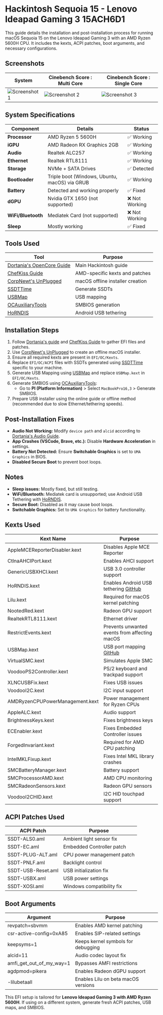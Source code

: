 # Hackintosh Sequoia 15 - Lenovo Ideapad Gaming 3 15ACH6D1

This guide details the installation and post-installation process for running macOS Sequoia 15 on the Lenovo Ideapad Gaming 3 with an AMD Ryzen 5600H CPU. It includes the kexts, ACPI patches, boot arguments, and necessary configurations.

## Screenshots

| System | Cinebench Score : Multi Core | Cinebench Score : Single Core |
|-------------|-------------|-------------|
| ![Screenshot 1](https://github.com/user-attachments/assets/15d0f7c4-742d-49be-8998-6fc006c0d9f8) | ![Screenshot 2](https://github.com/user-attachments/assets/b58178c7-f238-4d44-875a-0030c46e7f96) | ![Screenshot 3](https://github.com/user-attachments/assets/1e51f766-ba8f-4589-8cae-bbfcca2d146e) |





## System Specifications

| Component        | Details                                      | Status       |
|-----------------|----------------------------------------------|-------------|
| **Processor**   | AMD Ryzen 5 5600H                           | ✅ Working |
| **iGPU**        | AMD Radeon RX Graphics 2GB                  | ✅ Working |
| **Audio**       | Realtek ALC257                              | ✅ Working |
| **Ethernet**    | Realtek RTL8111                             | ✅ Working |
| **Storage**     | NVMe + SATA Drives                          | ✅ Detected |
| **Bootloader**  | Triple boot (Windows, Ubuntu, macOS) via GRUB | ✅ Working |
| **Battery**     | Detected and working properly               | ✅ Fixed |
| **dGPU**        | Nvidia GTX 1650 (not supported)             | ❌ Not Working |
| **WiFi/Bluetooth** | Mediatek Card (not supported)          | ❌ Not Working |
| **Sleep**       | Mostly working                              | ✅ Fixed |

## Tools Used

| Tool | Purpose |
|------|---------|
| [Dortania's OpenCore Guide](https://dortania.github.io/OpenCore-Install-Guide/) | Main Hackintosh guide |
| [ChefKiss Guide](https://chefkissinc.github.io/guides/hackintosh/) | AMD-specific kexts and patches |
| [CorpNewt's UnPlugged](https://github.com/corpnewt/UnPlugged) | macOS offline installer creation |
| [SSDTTime](https://github.com/corpnewt/SSDTTime) | Generate SSDTs |
| [USBMap](https://github.com/corpnewt/USBMap) | USB mapping |
| [OCAuxiliaryTools](https://github.com/ic005k/OCAuxiliaryTools) | SMBIOS generation |
| [HoRNDIS](https://github.com/jwise/HoRNDIS) | Android USB tethering |

## Installation Steps

1. Follow [Dortania's guide](https://dortania.github.io/OpenCore-Install-Guide/) and [ChefKiss Guide](https://chefkissinc.github.io/guides/hackintosh/) to gather EFI files and patches.
2. Use [CorpNewt's UnPlugged](https://github.com/corpnewt/UnPlugged) to create an offline macOS installer.
3. Ensure all required kexts are present in `EFI/OC/Kexts`.
4. Replace `EFI/OC/ACPI` files with SSDTs generated using [SSDTTime](https://github.com/corpnewt/SSDTTime) specific to your machine.
5. Generate USB Mapping using [USBMap](https://github.com/corpnewt/USBMap) and replace `USBMap.kext` in `EFI/OC/Kexts`.
6. Generate SMBIOS using [OCAuxiliaryTools](https://github.com/ic005k/OCAuxiliaryTools):
   - Go to **PI (Platform Information)** > Select `MacBookPro16,3` > Generate SMBIOS.
7. Prepare USB installer using the online guide or offline method (recommended due to slow Ethernet/tethering speeds).

## Post-Installation Fixes

- **Audio Not Working:** Modify `device path` and `alcid` according to [Dortania's Audio Guide](https://dortania.github.io/OpenCore-Post-Install/universal/audio.html#finding-your-layout-id).
- **App Crashes (VSCode, Brave, etc.):** Disable **Hardware Acceleration** in settings.
- **Battery Not Detected:** Ensure **Switchable Graphics** is set to `UMA Graphics` in BIOS.
- **Disabled Secure Boot** to prevent boot loops.

## Notes
- **Sleep issues:** Mostly fixed, but still testing.
- **WiFi/Bluetooth:** Mediatek card is unsupported; use Android USB Tethering with [HoRNDIS](https://github.com/jwise/HoRNDIS).
- **Secure Boot:** Disabled as it may cause boot loops.
- **Switchable Graphics:** Set to `UMA Graphics` for battery functionality.

## Kexts Used

| Kext Name | Purpose |
|-----------|---------|
| AppleMCEReporterDisabler.kext | Disables Apple MCE Reporter |
| CtlnaAHCIPort.kext | Enables AHCI support |
| GenericUSBXHCI.kext | USB 3.0 controller support |
| HoRNDIS.kext | Enables Android USB tethering [GitHub](https://github.com/jwise/HoRNDIS) |
| Lilu.kext | Required for macOS kernel patching |
| NootedRed.kext | Radeon GPU support |
| RealtekRTL8111.kext | Ethernet driver |
| RestrictEvents.kext | Prevents unwanted events from affecting macOS |
| USBMap.kext | USB port mapping [GitHub](https://github.com/corpnewt/USBMap) |
| VirtualSMC.kext | Simulates Apple SMC |
| VoodooPS2Controller.kext | PS/2 keyboard and trackpad support |
| XLNCUSBFix.kext | Fixes USB issues |
| VoodooI2C.kext | I2C input support |
| AMDRyzenCPUPowerManagement.kext | Power management for Ryzen CPUs |
| AppleALC.kext | Audio support |
| BrightnessKeys.kext | Fixes brightness keys |
| ECEnabler.kext | Fixes Embedded Controller issues |
| ForgedInvariant.kext | Required for AMD CPU patching |
| IntelMKLFixup.kext | Fixes Intel MKL library crashes |
| SMCBatteryManager.kext | Battery support |
| SMCProcessorAMD.kext | AMD CPU monitoring |
| SMCRadeonSensors.kext | Radeon GPU sensors |
| VoodooI2CHID.kext | I2C HID touchpad support |

## ACPI Patches Used

| ACPI Patch | Purpose |
|------------|---------|
| SSDT-ALS0.aml | Ambient light sensor fix |
| SSDT-EC.aml | Embedded Controller patch |
| SSDT-PLUG-ALT.aml | CPU power management patch |
| SSDT-PNLF.aml | Backlight control |
| SSDT-USB-Reset.aml | USB initialization fix |
| SSDT-USBX.aml | USB power settings |
| SSDT-XOSI.aml | Windows compatibility fix |

## Boot Arguments

| Argument | Purpose |
|----------|---------|
| revpatch=sbvmm | Enables AMD kernel patching |
| csr-active-config=0xA85 | Enables SIP-related settings |
| keepsyms=1 | Keeps kernel symbols for debugging |
| alcid=11 | Audio codec layout fix |
| amfi_get_out_of_my_way=1 | Bypasses AMFI restrictions |
| agdpmod=pikera | Enables Radeon dGPU support |
| -lilubetaall | Enables Lilu on beta macOS versions |


This EFI setup is tailored for **Lenovo Ideapad Gaming 3 with AMD Ryzen 5600H**. If using on a different system, generate fresh ACPI patches, USB maps, and SMBIOS.
